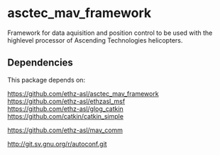 # asctec_mav_framework
Framework for data aquisition and position control to be used with the highlevel processor of Ascending Technologies helicopters.

## Dependencies
This package depends on:

https://github.com/ethz-asl/asctec_mav_framework  
https://github.com/ethz-asl/ethzasl_msf  
https://github.com/ethz-asl/glog_catkin  
https://github.com/catkin/catkin_simple  

https://github.com/ethz-asl/mav_comm

http://git.sv.gnu.org/r/autoconf.git
